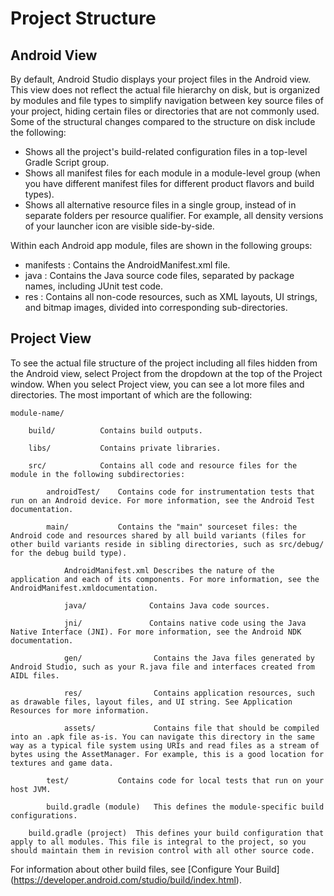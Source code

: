 # Project Structure

## Android View

By default, Android Studio displays your project files in the Android view. This view does not reflect the actual file hierarchy on disk, but is organized by modules and file types to simplify navigation between key source files of your project, hiding certain files or directories that are not commonly used. Some of the structural changes compared to the structure on disk include the following:
* Shows all the project's build-related configuration files in a top-level Gradle Script group.
* Shows all manifest files for each module in a module-level group (when you have different manifest files for different product flavors and build types).
* Shows all alternative resource files in a single group, instead of in separate folders per resource qualifier. For example, all density versions of your launcher icon are visible side-by-side.

Within each Android app module, files are shown in the following groups:
- manifests : Contains the AndroidManifest.xml file.
- java : Contains the Java source code files, separated by package names, including JUnit test code.
- res : Contains all non-code resources, such as XML layouts, UI strings, and bitmap images, divided into corresponding sub-directories.

## Project View

To see the actual file structure of the project including all files hidden from the Android view, select Project from the dropdown at the top of the Project window.
When you select Project view, you can see a lot more files and directories. The most important of which are the following:

    module-name/

        build/          Contains build outputs.

        libs/           Contains private libraries.

        src/            Contains all code and resource files for the module in the following subdirectories:

            androidTest/    Contains code for instrumentation tests that run on an Android device. For more information, see the Android Test documentation.

            main/           Contains the "main" sourceset files: the Android code and resources shared by all build variants (files for other build variants reside in sibling directories, such as src/debug/ for the debug build type).

                AndroidManifest.xml Describes the nature of the application and each of its components. For more information, see the AndroidManifest.xmldocumentation.

                java/              Contains Java code sources.

                jni/               Contains native code using the Java Native Interface (JNI). For more information, see the Android NDK documentation.

                gen/                Contains the Java files generated by Android Studio, such as your R.java file and interfaces created from AIDL files.

                res/                Contains application resources, such as drawable files, layout files, and UI string. See Application Resources for more information.

                assets/             Contains file that should be compiled into an .apk file as-is. You can navigate this directory in the same way as a typical file system using URIs and read files as a stream of bytes using the AssetManager. For example, this is a good location for textures and game data.

            test/           Contains code for local tests that run on your host JVM.

            build.gradle (module)   This defines the module-specific build configurations.

        build.gradle (project)  This defines your build configuration that apply to all modules. This file is integral to the project, so you should maintain them in revision control with all other source code.

For information about other build files, see [Configure Your Build] (https://developer.android.com/studio/build/index.html).

